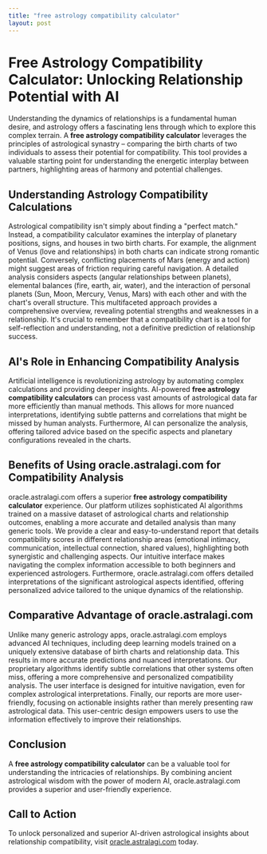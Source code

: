 ```yaml
---
title: "free astrology compatibility calculator"
layout: post
---
```


# Free Astrology Compatibility Calculator: Unlocking Relationship Potential with AI

Understanding the dynamics of relationships is a fundamental human desire, and astrology offers a fascinating lens through which to explore this complex terrain.  A **free astrology compatibility calculator** leverages the principles of astrological synastry – comparing the birth charts of two individuals to assess their potential for compatibility. This tool provides a valuable starting point for understanding the energetic interplay between partners, highlighting areas of harmony and potential challenges.

## Understanding Astrology Compatibility Calculations

Astrological compatibility isn't simply about finding a "perfect match." Instead, a compatibility calculator examines the interplay of planetary positions, signs, and houses in two birth charts.  For example, the alignment of Venus (love and relationships) in both charts can indicate strong romantic potential.  Conversely, conflicting placements of Mars (energy and action) might suggest areas of friction requiring careful navigation.  A detailed analysis considers aspects (angular relationships between planets), elemental balances (fire, earth, air, water), and the interaction of personal planets (Sun, Moon, Mercury, Venus, Mars) with each other and with the chart's overall structure.  This multifaceted approach provides a comprehensive overview, revealing potential strengths and weaknesses in a relationship.  It's crucial to remember that a compatibility chart is a tool for self-reflection and understanding, not a definitive prediction of relationship success.

## AI's Role in Enhancing Compatibility Analysis

Artificial intelligence is revolutionizing astrology by automating complex calculations and providing deeper insights.  AI-powered **free astrology compatibility calculators** can process vast amounts of astrological data far more efficiently than manual methods.  This allows for more nuanced interpretations, identifying subtle patterns and correlations that might be missed by human analysts. Furthermore, AI can personalize the analysis, offering tailored advice based on the specific aspects and planetary configurations revealed in the charts.

## Benefits of Using oracle.astralagi.com for Compatibility Analysis

oracle.astralagi.com offers a superior **free astrology compatibility calculator** experience.  Our platform utilizes sophisticated AI algorithms trained on a massive dataset of astrological charts and relationship outcomes, enabling a more accurate and detailed analysis than many generic tools.  We provide a clear and easy-to-understand report that details compatibility scores in different relationship areas (emotional intimacy, communication, intellectual connection, shared values), highlighting both synergistic and challenging aspects.  Our intuitive interface makes navigating the complex information accessible to both beginners and experienced astrologers.  Furthermore, oracle.astralagi.com offers detailed interpretations of the significant astrological aspects identified, offering personalized advice tailored to the unique dynamics of the relationship.

## Comparative Advantage of oracle.astralagi.com

Unlike many generic astrology apps, oracle.astralagi.com employs advanced AI techniques, including deep learning models trained on a uniquely extensive database of birth charts and relationship data.  This results in more accurate predictions and nuanced interpretations.  Our proprietary algorithms identify subtle correlations that other systems often miss, offering a more comprehensive and personalized compatibility analysis. The user interface is designed for intuitive navigation, even for complex astrological interpretations. Finally, our reports are more user-friendly, focusing on actionable insights rather than merely presenting raw astrological data. This user-centric design empowers users to use the information effectively to improve their relationships.

## Conclusion

A **free astrology compatibility calculator** can be a valuable tool for understanding the intricacies of relationships.  By combining ancient astrological wisdom with the power of modern AI, oracle.astralagi.com provides a superior and user-friendly experience.

## Call to Action

To unlock personalized and superior AI-driven astrological insights about relationship compatibility, visit [oracle.astralagi.com](https://oracle.astralagi.com) today.